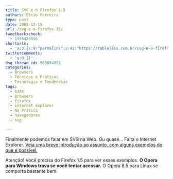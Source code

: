 ```yaml
---
title: SVG e o Firefox 1.5
authors: Elcio Ferreira
type: post
date: 2005-12-15
url: /svg-e-o-firefox-15/
tweetbackscheck:
  - 1356423526
shorturls:
  - 'a:3:{s:9:"permalink";s:42:"https://tableless.com.br/svg-e-o-firefox-15";s:7:"tinyurl";s:26:"https://tinyurl.com/3qxjajx";s:4:"isgd";s:19:"https://is.gd/G0NPie";}'
twittercomments:
  - 'a:0:{}'
dsq_thread_id: 503034091
categories:
  - Browsers
  - Técnicas e Práticas
  - Tecnologia e Tendências
tags:
  - AJAX
  - Browsers
  - firefox
  - internet explorer
  - Na Prática
  - navegadores
  - svg

---
```

Finalmente podemos falar em SVG na Web. Ou quase&#8230; Falta o Internet Explorer. [Veja uma breve introdução ao assunto, com alguns exemplos do que é possível.][1]
  
Atenção! Você precisa do Firefox 1.5 para ver esses exemplos. **O Opera para Windows trava se você tentar acessar.** O Opera 8.5 para Linux se comporta bastante bem.

 [1]: https://tableless.com.br/artigos/svg/